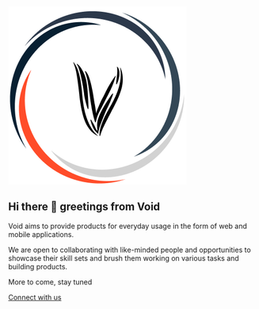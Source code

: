 ![Void Logo](void_logo_light_360.png "Void Logo")

## Hi there 👋 greetings from Void

Void aims to provide products for everyday usage in the form of web and mobile applications.

We are open to collaborating with like-minded people and opportunities to showcase their skill sets and brush them working on various tasks and building products.

More to come, stay tuned

[Connect with us](mailto:contact.void@lurisan.in)
